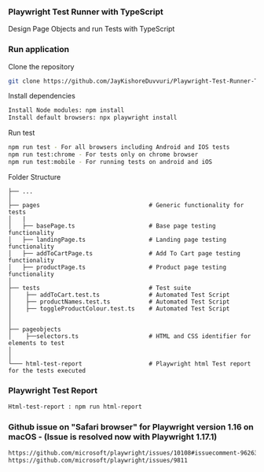 ### Playwright Test Runner with TypeScript

Design Page Objects and run Tests with TypeScript

### Run application

Clone the repository 

```bash
git clone https://github.com/JayKishoreDuvvuri/Playwright-Test-Runner-TypeScript.git
```

Install dependencies

```bash
Install Node modules: npm install
Install default browsers: npx playwright install
```

Run test

```bash
npm run test - For all browsers including Android and IOS tests
npm run test:chrome - For tests only on chrome browser
npm run test:mobile - For running tests on android and iOS
```

Folder Structure

    ├── ...
    │
    ├── pages                               # Generic functionality for tests
    │   |
    │   ├── basePage.ts                     # Base page testing functionality
    │   ├── landingPage.ts                  # Landing page testing functionality
    │   ├── addToCartPage.ts                # Add To Cart page testing functionality
    │   ├── productPage.ts                  # Product page testing functionality
    │
    ├── tests                               # Test suite
    │    ├── addToCart.test.ts              # Automated Test Script
    │    ├── productNames.test.ts           # Automated Test Script
    │    ├── toggleProductColour.test.ts    # Automated Test Script
    │
    │
    ├── pageobjects
    │    ├──selectors.ts                    # HTML and CSS identifier for elements to test
    │
    │
    └─── html-test-report                   # Playwright html Test report for the tests executed

### Playwright Test Report

```bash
Html-test-report : npm run html-report
```

### Github issue on "Safari browser" for Playwright version 1.16 on macOS - (Issue is resolved now with Playwright 1.17.1)
```bash
https://github.com/microsoft/playwright/issues/10108#issuecomment-962635213
https://github.com/microsoft/playwright/issues/9811 
```
